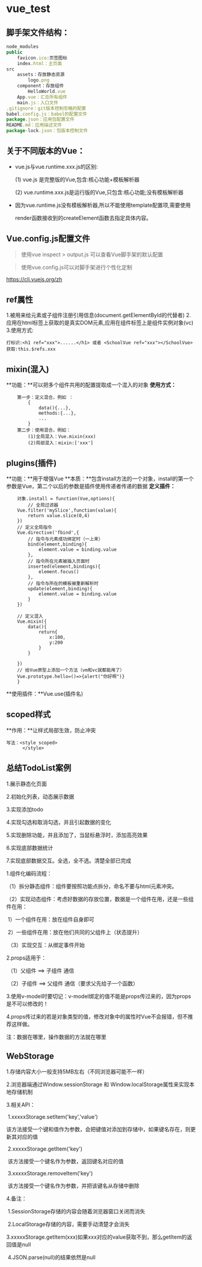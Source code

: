 # vue_test

## 脚手架文件结构：

```javascript
node_modules
public 
	favicon.ico:页签图标
	index.html：主页面
src
	assets：存放静态资源
		logo.png
	component：存放组件
		HelloWorld.vue
	App.vue：汇总所有组件
	main.js：入口文件
.gitignore：git版本控制忽略的配置
babel.config.js：babel的配置文件
package.json：应用包配置文件
README.md：应用描述文件
package-lock.json：包版本控制文件
```

## 关于不同版本的Vue：

* vue.js与vue.runtime.xxx.js的区别:

     (1) vue.js 是完整版的Vue,包含:核心功能+模板解析器

     (2) vue.runtime.xxx.js是运行版的Vue,只包含:核心功能;没有模板解析器

* 因为vue.runtime.js没有模板解析器,所以不能使用template配置项,需要使用

  render函数接收到的createElement函数去指定具体内容。

## Vue.config.js配置文件

> 使用vue inspect > output.js 可以查看Vue脚手架的默认配置

> 使用vue.config.js可以对脚手架进行个性化定制

https://cli.vuejs.org/zh

## ref属性
1.被用来给元素或子组件注册引用信息(document.getElementById的代替者)
		2.应用在html标签上获取的是真实DOM元素,应用在组件标签上是组件实例对象(vc)
		3.使用方式:

```vue
打标识:<h1 ref="xxx">......</h1> 或者 <SchoolVue ref="xxx"></SchoolVue>
获取:this.$refs.xxx
```



## mixin(混入)

**功能：**可以把多个组件共用的配置提取成一个混入的对象
		**使用方式：**

```vue
	第一步：定义混合，例如	：
		{
			data(){...},
			methods:{...},
			...
		}
	第二步：使用混合，例如：
		(1)全局混入：Vue.mixin(xxx)
		(2)局部混入：mixin:['xxx']
```
## plugins(插件)

**功能：**用于增强Vue
		**本质：**包含install方法的一个对象，install的第一个参数是Vue，第二个以后的参数是插件使用传递者传递的数据
		**定义插件：**

```vue
	对象.install = function(Vue,options){
		// 全局过滤器
    Vue.filter('mySlice',function(value){
        return value.slice(0,4)
    })
    // 定义全局指令
    Vue.directive('fbind',{
        // 指令与元素成功绑定时（一上来）
        bind(element,binding){
            element.value = binding.value
        },
        // 指令所在元素被插入页面时
        inserted(element,bindings){
            element.focus()
        },
        // 指令与所在的模板被重新解析时
        update(element,binding){
            element.value = binding.value
        }
    })

    // 定义混入
    Vue.mixin({
        data(){
            return{
                x:100,
                y:200
            }
        }

    })
    // 给Vue原型上添加一个方法（vm和vc就都能用了）
    Vue.prototype.hello=()=>{alert("你好啊")}
	}
```

**使用插件：**Vue.use(插件名)

## scoped样式

**作用：**让样式局部生效，防止冲突

```vue
写法：<style scoped>
      </style>
```

## 总结TodoList案例

1.展示静态化页面

2.初始化列表，动态展示数据

3.实现添加todo

4.实现勾选和取消勾选，并且引起数据的变化

5.实现删除功能，并且添加了，当鼠标悬浮时，添加高亮效果

6.实现底部数据统计

7.实现底部数据交互。全选，全不选。清楚全部已完成

1.组件化编码流程：

​	（1）拆分静态组件：组件要按照功能点拆分，命名不要与html元素冲突。

​	（2）实现动态组件：考虑好数据的存放位置，数据是一个组件在用，还是一些组件在用：

​			1）一个组件在用：放在组件自身即可

​			2）一些组件在用：放在他们共同的父组件上（状态提升）

​	（3）实现交互：从绑定事件开始

2.props适用于：

​	（1）父组件 ==> 子组件 通信

​	（2）子组件 ==> 父组件 通信（要求父先给子一个函数）

3.使用v-model时要切记：v-model绑定的值不能是props传过来的，因为props是不可以修改的！

4.props传过来的若是对象类型的值，修改对象中的属性时Vue不会报错，但不推荐这样做。

注：数据在哪里，操作数据的方法就在哪里

## WebStorage

1.存储内容大小一般支持5MB左右（不同浏览器可能不一样）

2.浏览器端通过Window.sessionStorage 和 Window.localStorage属性来实现本地存储机制

3.相关API：

​		1.xxxxxStorage.setItem('key','value')

​				该方法接受一个键和值作为参数，会把键值对添加到存储中，如果键名存在，则更新其对应的值

​		2.xxxxxStorage.getItem('key')

​				该方法接受一个键名作为参数，返回键名对应的值

​		3.xxxxxStorage.removeItem('key')

​				该方法接受一个键名作为参数，并把该键名从存储中删除

4.备注：

​		1.SessionStorage存储的内容会随着浏览器窗口关闭而消失

​		2.LocalStorage存储的内容，需要手动清楚才会消失

​		3.xxxxxStorage.getItem(xxx)如果xxx对应的value获取不到，那么getItem的返回值是null

​		4.JSON.parse(null)的结果依然是null
